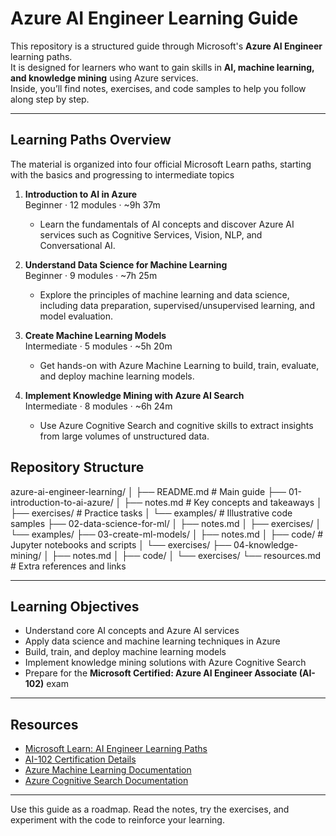 # Azure AI Engineer Learning Guide

This repository is a structured guide through Microsoft's **Azure AI Engineer** learning paths.  
It is designed for learners who want to gain skills in **AI, machine learning, and knowledge mining** using Azure services.  
Inside, you’ll find notes, exercises, and code samples to help you follow along step by step.

---

## Learning Paths Overview

The material is organized into four official Microsoft Learn paths, starting with the basics and progressing to intermediate topics

1. **Introduction to AI in Azure**  
   Beginner · 12 modules · ~9h 37m  
   - Learn the fundamentals of AI concepts and discover Azure AI services such as Cognitive Services, Vision, NLP, and Conversational AI.

2. **Understand Data Science for Machine Learning**  
   Beginner · 9 modules · ~7h 25m  
   - Explore the principles of machine learning and data science, including data preparation, supervised/unsupervised learning, and model evaluation.

3. **Create Machine Learning Models**  
   Intermediate · 5 modules · ~5h 20m  
   - Get hands-on with Azure Machine Learning to build, train, evaluate, and deploy machine learning models.

4. **Implement Knowledge Mining with Azure AI Search**  
   Intermediate · 8 modules · ~6h 24m  
   - Use Azure Cognitive Search and cognitive skills to extract insights from large volumes of unstructured data.



## Repository Structure

azure-ai-engineer-learning/
│
├── README.md # Main guide
├── 01-introduction-to-ai-azure/
│ ├── notes.md # Key concepts and takeaways
│ ├── exercises/ # Practice tasks
│ └── examples/ # Illustrative code samples
├── 02-data-science-for-ml/
│ ├── notes.md
│ ├── exercises/
│ └── examples/
├── 03-create-ml-models/
│ ├── notes.md
│ ├── code/ # Jupyter notebooks and scripts
│ └── exercises/
├── 04-knowledge-mining/
│ ├── notes.md
│ ├── code/
│ └── exercises/
└── resources.md # Extra references and links


---

## Learning Objectives

- Understand core AI concepts and Azure AI services  
- Apply data science and machine learning techniques in Azure  
- Build, train, and deploy machine learning models  
- Implement knowledge mining solutions with Azure Cognitive Search  
- Prepare for the **Microsoft Certified: Azure AI Engineer Associate (AI-102)** exam  

---

## Resources

- [Microsoft Learn: AI Engineer Learning Paths](https://learn.microsoft.com/en-us/training/roles/ai-engineer/)  
- [AI-102 Certification Details](https://learn.microsoft.com/en-us/credentials/certifications/azure-ai-engineer/)  
- [Azure Machine Learning Documentation](https://learn.microsoft.com/en-us/azure/machine-learning/)  
- [Azure Cognitive Search Documentation](https://learn.microsoft.com/en-us/azure/search/)  

---

Use this guide as a roadmap. Read the notes, try the exercises, and experiment with the code to reinforce your learning.  

